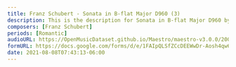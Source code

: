 ```yaml
---
title: Franz Schubert - Sonata in B-flat Major D960 (3)
description: This is the description for Sonata in B-flat Major D960 by Franz Schubert
composers: [Franz Schubert]
periods: [Romantic]
audioURL: https://OpenMusicDataset.github.io/Maestro/maestro-v3.0.0/2004/MIDI-Unprocessed_XP_14_R2_2004_01_ORIG_MID--AUDIO_14_R2_2004_03_Track03_wav.midi
formURL: https://docs.google.com/forms/d/e/1FAIpQLSfZCcDEEWwDr-Aosh4qw6fTdK9xqrXpsbvKC0cWSHR9MGNlhg/viewform
date: 2021-08-08T07:43:13-06:00
---
```

